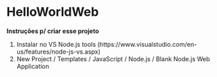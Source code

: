 ﻿# HelloWorldWeb


<p>
<strong>Instruções p/ criar esse projeto</strong>
</p>

<ol>
    <li>Instalar no VS Node.js tools (https://www.visualstudio.com/en-us/features/node-js-vs.aspx)</li>
    <li>New Project / Templates / JavaScript / Node.js / Blank Node.js Web Application</li>
</ol>